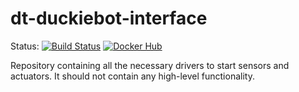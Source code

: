 # dt-duckiebot-interface

Status:
[![Build Status](http://ec2-18-212-75-62.compute-1.amazonaws.com/job/Docker%20Autobuild%20-%20dt-duckiebot-interface/badge/icon)](http://ec2-18-212-75-62.compute-1.amazonaws.com/job/Docker%20Autobuild%20-%20dt-duckiebot-interface/)
[![Docker Hub](https://img.shields.io/docker/pulls/duckietown/dt-duckiebot-interface.svg)](https://hub.docker.com/r/duckietown/dt-duckiebot-interface)

Repository containing all the necessary drivers to start sensors and actuators.
It should not contain any high-level functionality.
